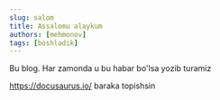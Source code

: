```yaml
---
slug: salom
title: Assalomu alaykum
authors: [mehmonov]
tags: [boshladik]
---
```


Bu blog. Har zamonda u bu habar bo'lsa yozib turamiz

https://docusaurus.io/ baraka topishsin 